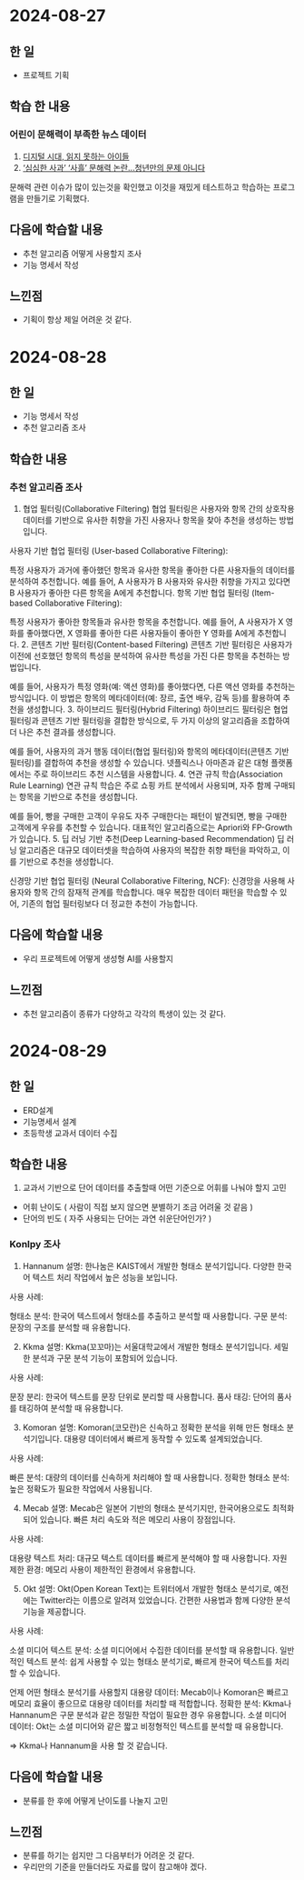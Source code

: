 # 2024-08-27

## 한 일
- 프로젝트 기획

## 학습 한 내용
### 어린이 문해력이 부족한 뉴스 데이터
1. [디지털 시대, 읽지 못하는 아이들](https://www.hangyo.com/news/article.html?no=98072#google_vignette)
2. [‘심심한 사과’ ‘사흘’ 문해력 논란…청년만의 문제 아니다](https://www.joongang.co.kr/article/25123031)

문해력 관련 이슈가 많이 있는것을 확인했고 이것을 재밌게 테스트하고 학습하는 프로그램을 만들기로 기획했다.

## 다음에 학습할 내용
- 추천 알고리즘 어떻게 사용할지 조사
- 기능 명세서 작성

## 느낀점
- 기획이 항상 제일 어려운 것 같다.


# 2024-08-28

## 한 일
- 기능 명세서 작성
- 추천 알고리즘 조사

## 학습한 내용
### 추천 알고리즘 조사
1. 협업 필터링(Collaborative Filtering)
   협업 필터링은 사용자와 항목 간의 상호작용 데이터를 기반으로 유사한 취향을 가진 사용자나 항목을 찾아 추천을 생성하는 방법입니다.

사용자 기반 협업 필터링 (User-based Collaborative Filtering):

특정 사용자가 과거에 좋아했던 항목과 유사한 항목을 좋아한 다른 사용자들의 데이터를 분석하여 추천합니다.
예를 들어, A 사용자가 B 사용자와 유사한 취향을 가지고 있다면 B 사용자가 좋아한 다른 항목을 A에게 추천합니다.
항목 기반 협업 필터링 (Item-based Collaborative Filtering):

특정 사용자가 좋아한 항목들과 유사한 항목을 추천합니다.
예를 들어, A 사용자가 X 영화를 좋아했다면, X 영화를 좋아한 다른 사용자들이 좋아한 Y 영화를 A에게 추천합니다.
2. 콘텐츠 기반 필터링(Content-based Filtering)
   콘텐츠 기반 필터링은 사용자가 이전에 선호했던 항목의 특성을 분석하여 유사한 특성을 가진 다른 항목을 추천하는 방법입니다.

예를 들어, 사용자가 특정 영화(예: 액션 영화)를 좋아했다면, 다른 액션 영화를 추천하는 방식입니다.
이 방법은 항목의 메타데이터(예: 장르, 출연 배우, 감독 등)를 활용하여 추천을 생성합니다.
3. 하이브리드 필터링(Hybrid Filtering)
   하이브리드 필터링은 협업 필터링과 콘텐츠 기반 필터링을 결합한 방식으로, 두 가지 이상의 알고리즘을 조합하여 더 나은 추천 결과를 생성합니다.

예를 들어, 사용자의 과거 행동 데이터(협업 필터링)와 항목의 메타데이터(콘텐츠 기반 필터링)를 결합하여 추천을 생성할 수 있습니다.
넷플릭스나 아마존과 같은 대형 플랫폼에서는 주로 하이브리드 추천 시스템을 사용합니다.
4. 연관 규칙 학습(Association Rule Learning)
   연관 규칙 학습은 주로 쇼핑 카트 분석에서 사용되며, 자주 함께 구매되는 항목을 기반으로 추천을 생성합니다.

예를 들어, 빵을 구매한 고객이 우유도 자주 구매한다는 패턴이 발견되면, 빵을 구매한 고객에게 우유를 추천할 수 있습니다.
대표적인 알고리즘으로는 Apriori와 FP-Growth가 있습니다.
5. 딥 러닝 기반 추천(Deep Learning-based Recommendation)
   딥 러닝 알고리즘은 대규모 데이터셋을 학습하여 사용자의 복잡한 취향 패턴을 파악하고, 이를 기반으로 추천을 생성합니다.

신경망 기반 협업 필터링 (Neural Collaborative Filtering, NCF):
신경망을 사용해 사용자와 항목 간의 잠재적 관계를 학습합니다.
매우 복잡한 데이터 패턴을 학습할 수 있어, 기존의 협업 필터링보다 더 정교한 추천이 가능합니다.

## 다음에 학습할 내용
- 우리 프로젝트에 어떻게 생성형 AI를 사용할지

## 느낀점
- 추천 알고리즘이 종류가 다양하고 각각의 특생이 있는 것 같다.

# 2024-08-29

## 한 일
- ERD설계
- 기능명세서 설계
- 초등학생 교과서 데이터 수집

## 학습한 내용
1. 교과서 기반으로 단어 데이터를 추출할때 어떤 기준으로 어휘를 나눠야 할지 고민
- 어휘 난이도 ( 사람이 직접 보지 않으면 분별하기 조금 어려울 것 같음 )
- 단어의 빈도 ( 자주 사용되는 단어는 과연 쉬운단어인가? )

### Konlpy 조사
1. Hannanum
   설명: 한나눔은 KAIST에서 개발한 형태소 분석기입니다. 다양한 한국어 텍스트 처리 작업에서 높은 성능을 보입니다.

사용 사례:

형태소 분석: 한국어 텍스트에서 형태소를 추출하고 분석할 때 사용합니다.
구문 분석: 문장의 구조를 분석할 때 유용합니다.

2. Kkma
   설명: Kkma(꼬꼬마)는 서울대학교에서 개발한 형태소 분석기입니다. 세밀한 분석과 구문 분석 기능이 포함되어 있습니다.

사용 사례:

문장 분리: 한국어 텍스트를 문장 단위로 분리할 때 사용합니다.
품사 태깅: 단어의 품사를 태깅하여 분석할 때 유용합니다.

3. Komoran
   설명: Komoran(코모란)은 신속하고 정확한 분석을 위해 만든 형태소 분석기입니다. 대용량 데이터에서 빠르게 동작할 수 있도록 설계되었습니다.

사용 사례:

빠른 분석: 대량의 데이터를 신속하게 처리해야 할 때 사용합니다.
정확한 형태소 분석: 높은 정확도가 필요한 작업에서 사용됩니다.

4. Mecab
   설명: Mecab은 일본어 기반의 형태소 분석기지만, 한국어용으로도 최적화되어 있습니다. 빠른 처리 속도와 적은 메모리 사용이 장점입니다.

사용 사례:

대용량 텍스트 처리: 대규모 텍스트 데이터를 빠르게 분석해야 할 때 사용합니다.
자원 제한 환경: 메모리 사용이 제한적인 환경에서 유용합니다.

5. Okt
   설명: Okt(Open Korean Text)는 트위터에서 개발한 형태소 분석기로, 예전에는 Twitter라는 이름으로 알려져 있었습니다. 간편한 사용법과 함께 다양한 분석 기능을 제공합니다.

사용 사례:

소셜 미디어 텍스트 분석: 소셜 미디어에서 수집한 데이터를 분석할 때 유용합니다.
일반적인 텍스트 분석: 쉽게 사용할 수 있는 형태소 분석기로, 빠르게 한국어 텍스트를 처리할 수 있습니다.

언제 어떤 형태소 분석기를 사용할지
대용량 데이터: Mecab이나 Komoran은 빠르고 메모리 효율이 좋으므로 대용량 데이터를 처리할 때 적합합니다.
정확한 분석: Kkma나 Hannanum은 구문 분석과 같은 정밀한 작업이 필요한 경우 유용합니다.
소셜 미디어 데이터: Okt는 소셜 미디어와 같은 짧고 비정형적인 텍스트를 분석할 때 유용합니다.

=> Kkma나 Hannanum을 사용 할 것 같습니다.

## 다음에 학습할 내용
- 분류를 한 후에 어떻게 난이도를 나눌지 고민

## 느낀점
- 분류를 하기는 쉽지만 그 다음부터가 어려운 것 같다.
- 우리만의 기준을 만들더라도 자료를 많이 참고해야 겠다.
